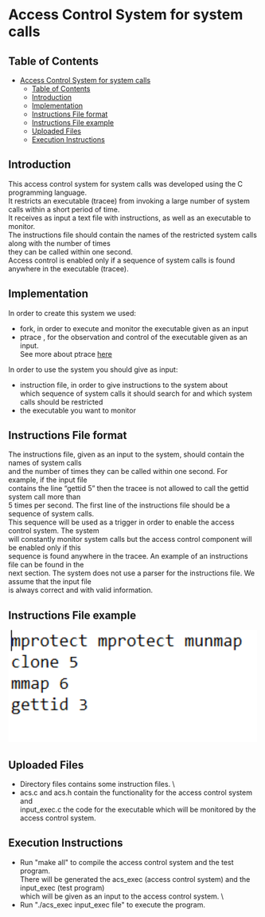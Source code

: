 # Access Control System for system calls

## Table of Contents

- [Access Control System for system calls](#access-control-system-for-system-calls)
  - [Table of Contents](#table-of-contents)
  - [Introduction](#introduction)
  - [Implementation](#implementation)
  - [Instructions File format](#instructions-file-format)
  - [Instructions File example](#instructions-file-example)
  - [Uploaded Files](#uploaded-files)
  - [Execution Instructions](#execution-instructions)

## Introduction

This access control system for system calls was developed using the C programming language. \
It restricts an executable (tracee) from invoking a large number of system calls within a short period of time. \
It receives as input a text file with instructions, as well as an executable to monitor. \
The instructions file should contain the names of the restricted system calls along with the number of times \
they can be called within one second. \
Access control is enabled only if a sequence of system calls is found anywhere in the executable (tracee).

## Implementation

In order to create this system we used:

- fork, in order to execute and monitor the executable given as an input
- ptrace , for the observation and control of the executable given as an input. \
  See more about ptrace [here](https://man7.org/linux/man-pages/man2/ptrace.2.html)

In order to use the system you should give as input:

- instruction file, in order to give instructions to the system about \
  which sequence of system calls it should search for and which system calls should be restricted
- the executable you want to monitor

## Instructions File format

The instructions file, given as an input to the system, should contain the names of system calls \
and the number of times they can be called within one second. For example, if the input file \
contains the line “gettid 5” then the tracee is not allowed to call the gettid system call more than \
5 times per second. The first line of the instructions file should be a sequence of system calls. \
This sequence will be used as a trigger in order to enable the access control system. The system \
will constantly monitor system calls but the access control component will be enabled only if this \
sequence is found anywhere in the tracee. An example of an instructions file can be found in the \
next section. The system does not use a parser for the instructions file. We  assume that the input file \
is always correct and with valid information.

## Instructions File example

![sample](instructionsfile_sample.png)

## Uploaded Files

- Directory files contains some instruction files. \
- acs.c and acs.h contain the functionality for the access control system and \
input_exec.c the code for the executable which will be monitored by the access control system.

## Execution Instructions

- Run "make all" to compile the access control system and the test program. \
  There will be generated the acs_exec (access control system) and the input_exec (test program) \
  which will be given as an input to the access control system. \
- Run "./acs_exec input_exec file" to execute the program.
